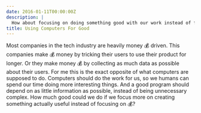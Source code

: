 ```yaml
---
date: 2016-01-11T00:00:00Z
description: |
  How about focusing on doing something good with our work instead of focusing on money for a change?
title: Using Computers For Good
---
```


Most companies in the tech industry are heavily money 💰 driven.
This companies make 💰 money by tricking their users to use their product for longer. Or they make money 💰 by collecting as much data as possible about their users.
For me this is the exact opposite of what computers are supposed to do. Computers should do the work for us, so we humans can spend our time doing more interesting things. And a good program should depend on as little information as possible, instead of being unnecessary complex.
How much good could we do if we focus more on creating something actually useful instead of focusing on 💰?
